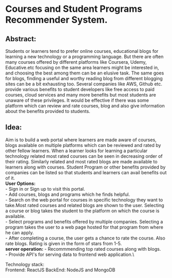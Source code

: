 # Courses and Student Programs Recommender System.
## Abstract: 
Students or learners tend to prefer online courses, educational blogs for learning a new technology or a programming language. But there are often many courses offered by different platforms like Coursera, Udemy, Educative.etc focusing on the same area learners might be interested in, and choosing the best among them can be an elusive task. The same goes for blogs, finding a useful and worthy reading blog from different blogging sites can be a bit exhausting too. Several companies like AWS, Github etc. provide various benefits to student developers like free access to paid courses, cloud services and  many more benefits but most students are unaware of these privileges. It would be effective if there was some platform which can review and rate courses, blog and also give information about the benefits provided to  students.

## Idea: 
Aim is to build a web portal where learners are made aware of courses, blogs  available on multiple platforms which can be reviewed and rated by other fellow learners. When a learner looks for learning a particular technology related most rated courses can be seen in decreasing order of their rating. Similarly related and most rated blogs are made available to learners along with courses. Student Program or other benefits provided by companies can be listed so that students and learners can avail benefits out of it.<br/>
   **User Options:**<br />
      - Sign in or Sign up to visit this portal.\
      - Add courses, blogs and  programs which he finds helpful.\
      - Search on the web portal for courses in specific technology they want to take.Most rated courses and related blogs are shown to the user. Selecting a course or blog takes          the student to the platform on which the course is available.\
      - Select programs and benefits offered by multiple companies. Selecting  a program takes the user to a web page hosted for that program from where he can apply.\
      - After completing a course, the user gets a chance to rate the course. Also rate blogs. Rating is given in the form of stars from 1-5.\
   **server operation:**
      - Recommmending top rated courses along with blogs.\
      - Provide API's for serving data to frontend web application.\
      
Technology stack:\
Frontend: ReactJS
BackEnd: NodeJS and MongoDB 
